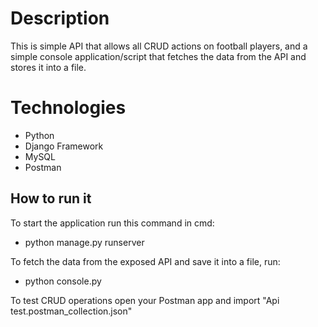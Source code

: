 # Description

This is simple API that allows all CRUD actions on football players, and a simple console
application/script that fetches the data from the API and stores it into a file.


# Technologies

 - Python
 - Django Framework
 - MySQL
 - Postman

## How to run it
To start the application run this command in cmd:
 -  python manage.py runserver

To fetch the data from the exposed API and save it into a file, run:
 -  python console.py

To test CRUD operations open your Postman app and import "Api test.postman_collection.json"
